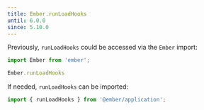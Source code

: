 ```yaml
---
title: Ember.runLoadHooks
until: 6.0.0
since: 5.10.0
---
```



Previously, `runLoadHooks` could be accessed via the `Ember` import:
```js
import Ember from 'ember';

Ember.runLoadHooks
```

If needed, `runLoadHooks` can be imported:
```js
import { runLoadHooks } from '@ember/application';
```
